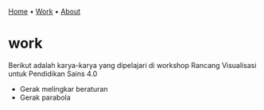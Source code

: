 [Home](README.md) &bull; [Work](docs/README.md) &bull; [About](about.md)

# work
Berikut adalah karya-karya yang dipelajari di workshop Rancang Visualisasi untuk Pendidikan Sains 4.0

+ Gerak melingkar beraturan
+ Gerak parabola
